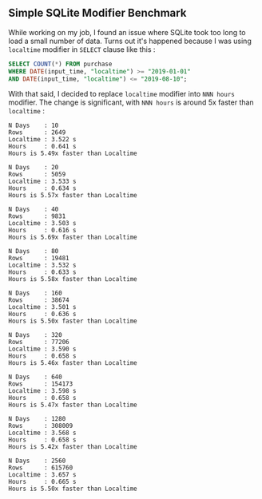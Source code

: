 Simple SQLite Modifier Benchmark
-----

While working on my job, I found an issue where SQLite took too long to load a small number of data. Turns out it's happened because I was using `localtime` modifier in `SELECT` clause like this :

```sql
SELECT COUNT(*) FROM purchase
WHERE DATE(input_time, "localtime") >= "2019-01-01"
AND DATE(input_time, "localtime") <= "2019-08-10";
```

With that said, I decided to replace `localtime` modifier into `NNN hours` modifier. The change is significant, with `NNN hours` is around 5x faster than `localtime` :

```
N Days    : 10
Rows      : 2649
Localtime : 3.522 s
Hours     : 0.641 s
Hours is 5.49x faster than Localtime

N Days    : 20
Rows      : 5059
Localtime : 3.533 s
Hours     : 0.634 s
Hours is 5.57x faster than Localtime

N Days    : 40
Rows      : 9831
Localtime : 3.503 s
Hours     : 0.616 s
Hours is 5.69x faster than Localtime

N Days    : 80
Rows      : 19481
Localtime : 3.532 s
Hours     : 0.633 s
Hours is 5.58x faster than Localtime

N Days    : 160
Rows      : 38674
Localtime : 3.501 s
Hours     : 0.636 s
Hours is 5.50x faster than Localtime

N Days    : 320
Rows      : 77206
Localtime : 3.590 s
Hours     : 0.658 s
Hours is 5.46x faster than Localtime

N Days    : 640
Rows      : 154173
Localtime : 3.598 s
Hours     : 0.658 s
Hours is 5.47x faster than Localtime

N Days    : 1280
Rows      : 308009
Localtime : 3.568 s
Hours     : 0.658 s
Hours is 5.42x faster than Localtime

N Days    : 2560
Rows      : 615760
Localtime : 3.657 s
Hours     : 0.665 s
Hours is 5.50x faster than Localtime
```
